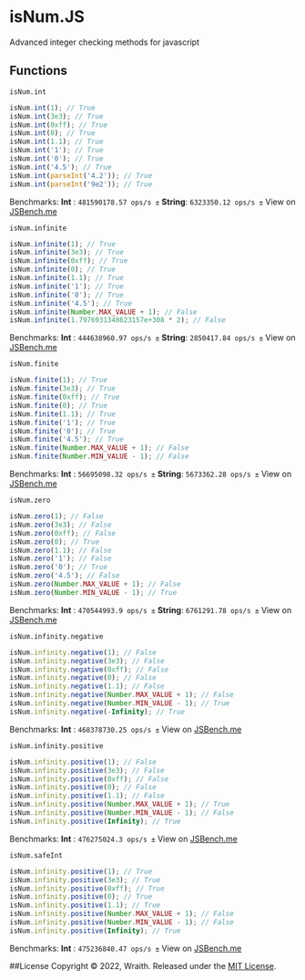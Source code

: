 # isNum.JS
Advanced integer checking methods for javascript
## Functions
`isNum.int`
```js
isNum.int(1); // True
isNum.int(3e3); // True
isNum.int(0xff); // True
isNum.int(0); // True
isNum.int(1.1); // True
isNum.int('1'); // True
isNum.int('0'); // True
isNum.int('4.5'); // True
isNum.int(parseInt('4.2')); // True
isNum.int(parseInt('9e2')); // True
```
Benchmarks:
**Int** : `481590178.57 ops/s ±`
**String**: `6323350.12 ops/s ±`
View on [JSBench.me](https://jsbench.me/ohl0nw7kl0)

`isNum.infinite`
```js
isNum.infinite(1); // True
isNum.infinite(3e3); // True
isNum.infinite(0xff); // True
isNum.infinite(0); // True
isNum.infinite(1.1); // True
isNum.infinite('1'); // True
isNum.infinite('0'); // True
isNum.infinite('4.5'); // True
isNum.infinite(Number.MAX_VALUE + 1); // False
isNum.infinite(1.7976931348623157e+308 * 2); // False
```
Benchmarks:
**Int** : `444638960.97 ops/s ±`
**String**: `2850417.84 ops/s ±`
View on [JSBench.me](https://jsbench.me/x4l0nwdbq8)

`isNum.finite`
```js
isNum.finite(1); // True
isNum.finite(3e3); // True
isNum.finite(0xff); // True
isNum.finite(0); // True
isNum.finite(1.1); // True
isNum.finite('1'); // True
isNum.finite('0'); // True
isNum.finite('4.5'); // True
isNum.finite(Number.MAX_VALUE + 1); // False
isNum.finite(Number.MIN_VALUE - 1); // False
```
Benchmarks:
**Int** : `56695098.32 ops/s ±`
**String**: `5673362.28 ops/s ±`
View on [JSBench.me](https://jsbench.me/ael0nwfyy0)

`isNum.zero`
```js
isNum.zero(1); // False
isNum.zero(3e3); // False
isNum.zero(0xff); // False
isNum.zero(0); // True
isNum.zero(1.1); // False
isNum.zero('1'); // False
isNum.zero('0'); // True
isNum.zero('4.5'); // False
isNum.zero(Number.MAX_VALUE + 1); // False
isNum.zero(Number.MIN_VALUE - 1); // True
```
Benchmarks:
**Int** : `470544993.9 ops/s ±`
**String**: `6761291.78 ops/s ±`
View on [JSBench.me](https://jsbench.me/ghl0nwi3mr)

`isNum.infinity.negative`
```js
isNum.infinity.negative(1); // False
isNum.infinity.negative(3e3); // False
isNum.infinity.negative(0xff); // False
isNum.infinity.negative(0); // False
isNum.infinity.negative(1.1); // False
isNum.infinity.negative(Number.MAX_VALUE + 1); // False
isNum.infinity.negative(Number.MIN_VALUE - 1); // True
isNum.infinity.negative(-Infinity); // True
```
Benchmarks:
**Int** : `468378730.25 ops/s ±`
View on [JSBench.me](https://jsbench.me/h6l0nwkk1h)

`isNum.infinity.positive`
```js
isNum.infinity.positive(1); // False
isNum.infinity.positive(3e3); // False
isNum.infinity.positive(0xff); // False
isNum.infinity.positive(0); // False
isNum.infinity.positive(1.1); // False
isNum.infinity.positive(Number.MAX_VALUE + 1); // True
isNum.infinity.positive(Number.MIN_VALUE - 1); // False
isNum.infinity.positive(Infinity); // True
```
Benchmarks:
**Int** : `476275024.3 ops/s ±`
View on [JSBench.me](https://jsbench.me/usl0nwmha2)

`isNum.safeInt`
```js
isNum.infinity.positive(1); // True
isNum.infinity.positive(3e3); // True
isNum.infinity.positive(0xff); // True
isNum.infinity.positive(0); // True
isNum.infinity.positive(1.1); // True
isNum.infinity.positive(Number.MAX_VALUE + 1); // False
isNum.infinity.positive(Number.MIN_VALUE - 1); // False
isNum.infinity.positive(Infinity); // True
```
Benchmarks:
**Int** : `475236840.47 ops/s ±`
View on [JSBench.me](https://jsbench.me/hql0nwnrj3)

##License
Copyright © 2022, Wraith. Released under the [MIT License](https://github.com/wraithtest2/isNum.JS/blob/main/LICENSE).
